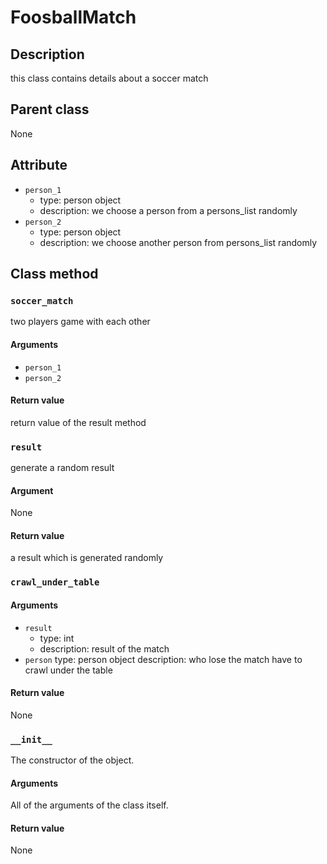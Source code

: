 # FoosballMatch

## Description
this class contains details about a soccer match

## Parent class
None

## Attribute
* ```person_1```
    * type: person object
    * description: we choose a person from a persons_list randomly
* ```person_2```
    * type: person object
    * description: we choose another person from persons_list randomly

## Class method

### ```soccer_match```

two players game with each other

#### Arguments
* ```person_1```
* ```person_2```

#### Return value
return value of the result method

### ```result```
generate a random result

#### Argument
None

#### Return value
a result which is generated randomly

### ```crawl_under_table```

#### Arguments
* ```result```
    * type: int
    * description: result of the match
* ```person```
    type: person object
    description: who lose the match have to crawl under the table

#### Return value
None

### ```__init__```
The constructor of the object.

#### Arguments

All of the arguments of the class itself.

#### Return value
None
